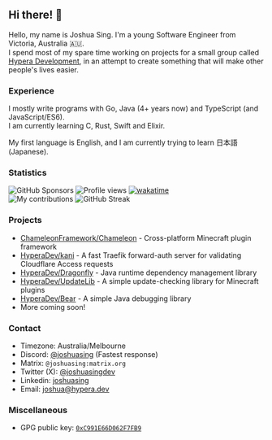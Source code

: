 ## Hi there! 👋
<!-- Hi, why are you looking at the source for this? :D -->
<!-- There's nothing interesting here -->

Hello, my name is Joshua Sing. I'm a young Software Engineer from Victoria, Australia 🇦🇺.  
I spend most of my spare time working on projects for a small group called [Hypera Development](https://github.com/HyperaDev/), in an attempt to create something that will make other people's lives easier.


### Experience

I mostly write programs with Go, Java (4+ years now) and TypeScript (and JavaScript/ES6).  
I am currently learning C, Rust<!-- help -->, Swift and Elixir.

My first language is English, and I am currently trying to learn 日本語 (Japanese).


### Statistics
![GitHub Sponsors](https://img.shields.io/github/sponsors/joshuasing)
![Profile views](https://komarev.com/ghpvc?username=joshuasing&color=2155CC&style=flat-square)
[![wakatime](https://wakatime.com/badge/user/796b9400-dd1e-4e14-89bf-58ba2490722f.svg)](https://wakatime.com/@joshuasing)  
![My contributions](https://github-readme-stats.vercel.app/api?username=joshuasing&count_private=true&show_icons=true&title_color=97e097&icon_color=97e097&bg_color=21262d&text_color=c9d1d9&hide_border=true&include_all_commits=true&custom_title=My%20commit%20stats)
![GitHub Streak](https://github-readme-streak-stats.herokuapp.com?user=joshuasing&theme=github-dark-blue&hide_border=true&stroke=97E097&ring=97E097&fire=97E097&sideNums=97E097&background=21262D)


### Projects
 - [ChameleonFramework/Chameleon](https://github.com/ChameleonFramework/Chameleon/) - Cross-platform Minecraft plugin framework
 - [HyperaDev/kani](https://github.com/HyperaDev/kani) - A fast Traefik forward-auth server for validating Cloudflare Access requests
 - [HyperaDev/Dragonfly](https://github.com/HyperaDev/Dragonfly) - Java runtime dependency management library
 - [HyperaDev/UpdateLib](https://github.com/HyperaDev/UpdateLib) - A simple update-checking library for Minecraft plugins
 - [HyperaDev/Bear](https://github.com/HyperaDev/bear) - A simple Java debugging library
 - More coming soon!


### Contact
 - Timezone: Australia/Melbourne
 - Discord: [@joshuasing](https://discord.hypera.dev/) (Fastest response)
 - Matrix: `@joshuasing:matrix.org`
 - Twitter (X): [@joshuasingdev](https://twitter.com/joshuasingdev) <!-- I don't post, nor do I really ever check Twitter - Elon killed the bird :( -->
 - Linkedin: [joshuasing](https://www.linkedin.com/in/joshuasing/)
 - Email: [joshua@hypera.dev](mailto:joshua@hypera.dev)


### Miscellaneous
 - GPG public key: [`0xC991E66D062F7FB9`](/gpg-public.asc)
